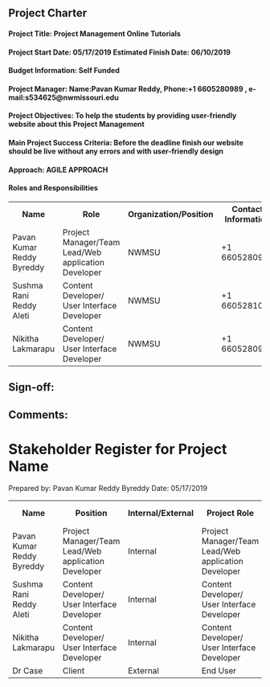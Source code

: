 <h2>Project Charter</h2>
<h4>Project Title: Project Management Online Tutorials</h4>
<h4> Project Start Date: 05/17/2019                 Estimated Finish Date: 06/10/2019</h4>
<h4> Budget Information: Self Funded</h4>
<h4> Project Manager: Name:Pavan Kumar Reddy, Phone:+1 6605280989  , e-mail:s534625@nwmissouri.edu</h4>
<h4> Project Objectives: To help the students by providing user-friendly website about this Project Management</h4>
<h4> Main Project Success Criteria: Before the deadline finish our website should be live without any errors and with user-friendly design</h4>
<h4> Approach: AGILE APPROACH</h4>
<h4> Roles and Responsibilities</h4>
 <table class="table table-dark">
                         
<tr> 
<th>Name</th>
<th>Role</th>
<th>Organization/Position</th>
<th>Contact Information</th>
</tr>
<tr>
<td>Pavan Kumar Reddy Byreddy</td>
<td>Project Manager/Team Lead/Web application Developer</td>
<td>NWMSU</td>
<td>+1 6605280989</td>
</tr>
<tr>
<td>Sushma Rani Reddy Aleti</td>
<td>Content Developer/ User Interface Developer</td>
<td>NWMSU</td>
<td>+1 6605281023</td>
</tr>
<tr>
<td>Nikitha Lakmarapu</td>
<td>Content Developer/ User Interface Developer</td>
<td>NWMSU</td>
<td>+1 6605280991</td>
</tr>

</table>

## Sign-off:

## Comments:


# Stakeholder Register for Project Name


Prepared by: Pavan Kumar Reddy Byreddy         Date: 05/17/2019
 <table class="table table-dark">
                                      
                          
<tr> 
<th>Name</th>
<th>Position</th>
<th>Internal/External</th>

<th>Project Role</th>
<th>Contact Information</th>
</tr>
<tr>
<td>Pavan Kumar Reddy Byreddy</td>
<td>Project Manager/Team Lead/Web application Developer</td>
<td>Internal</td>
<td>Project Manager/Team Lead/Web application Developer</td>
<td>+1 6605280989</td>
</tr>
<tr>
<td>Sushma Rani Reddy Aleti</td>
<td>Content Developer/ User Interface Developer</td>
<td>Internal</td>
<td>Content Developer/ User Interface Developer</td>
<td>+1 6605281023</td>
</tr>
<tr>
<td>Nikitha Lakmarapu</td>
<td>Content Developer/ User Interface Developer</td>
<td>Internal</td>
<td>Content Developer/ User Interface Developer</td>
<td>+1 6605280991</td>
</tr>
<tr>
<td>Dr Case</td>
<td>Client</td>
<td>External</td>
<td>End User</td>
<td>000000000</td>
</tr>
</table>
